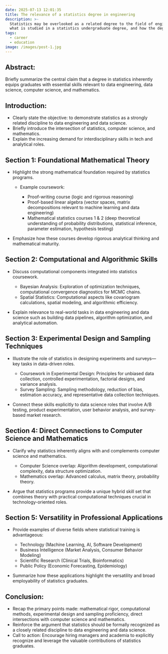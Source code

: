 ```yaml
---
date: 2025-07-13 12:01:35
title: The relevance of a statistics degree in engineering
description: >-
  Statistics may be overlooked as a related degree to the field of engineering. This post covers common misconceptions of 
  what is studied in a statistics undergraduate degree, and how the degree becomes a powerful tool in engineering.
tags:
  - career
  - education
image: /images/post-1.jpg
---
```

## Abstract:

Briefly summarize the central claim that a degree in statistics inherently equips graduates with essential skills relevant to data engineering, data science, computer science, and mathematics.

## Introduction:

* Clearly state the objective: to demonstrate statistics as a strongly related discipline to data engineering and data science.
* Briefly introduce the intersection of statistics, computer science, and mathematics.
* Explain the increasing demand for interdisciplinary skills in tech and analytical roles.

## Section 1: Foundational Mathematical Theory

* Highlight the strong mathematical foundation required by statistics programs.

  * Example coursework:

    * Proof-writing course (logic and rigorous reasoning)
    * Proof-based linear algebra (vector spaces, matrix decompositions relevant to machine learning and data engineering)
    * Mathematical statistics courses 1 & 2 (deep theoretical understanding of probability distributions, statistical inference, parameter estimation, hypothesis testing)
* Emphasize how these courses develop rigorous analytical thinking and mathematical maturity.

## Section 2: Computational and Algorithmic Skills

* Discuss computational components integrated into statistics coursework.

  * Bayesian Analysis: Exploration of optimization techniques, computational convergence diagnostics for MCMC chains.
  * Spatial Statistics: Computational aspects like covariogram calculations, spatial modeling, and algorithmic efficiency.
* Explain relevance to real-world tasks in data engineering and data science such as building data pipelines, algorithm optimization, and analytical automation.

## Section 3: Experimental Design and Sampling Techniques

* Illustrate the role of statistics in designing experiments and surveys—key tasks in data-driven roles.

  * Coursework in Experimental Design: Principles for unbiased data collection, controlled experimentation, factorial designs, and variance analysis.
  * Survey Sampling: Sampling methodology, reduction of bias, estimation accuracy, and representative data collection techniques.
* Connect these skills explicitly to data science roles that involve A/B testing, product experimentation, user behavior analysis, and survey-based market research.

## Section 4: Direct Connections to Computer Science and Mathematics

* Clarify why statistics inherently aligns with and complements computer science and mathematics.

  * Computer Science overlap: Algorithm development, computational complexity, data structure optimization.
  * Mathematics overlap: Advanced calculus, matrix theory, probability theory.
* Argue that statistics programs provide a unique hybrid skill set that combines theory with practical computational techniques crucial in technology-oriented roles.

## Section 5: Versatility in Professional Applications

* Provide examples of diverse fields where statistical training is advantageous:

  * Technology (Machine Learning, AI, Software Development)
  * Business Intelligence (Market Analysis, Consumer Behavior Modeling)
  * Scientific Research (Clinical Trials, Bioinformatics)
  * Public Policy (Economic Forecasting, Epidemiology)
* Summarize how these applications highlight the versatility and broad employability of statistics graduates.

## Conclusion:

* Recap the primary points made: mathematical rigor, computational methods, experimental design and sampling proficiency, direct intersections with computer science and mathematics.
* Reinforce the argument that statistics should be formally recognized as a closely related discipline to data engineering and data science.
* Call to action: Encourage hiring managers and academia to explicitly recognize and leverage the valuable contributions of statistics graduates.
